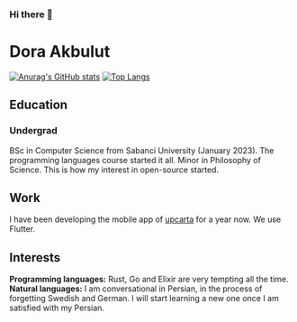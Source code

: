 ### Hi there 👋

# Dora Akbulut

[![Anurag's GitHub stats](https://github-readme-stats.vercel.app/api?username=TylerBloom&theme=dark)](https://github.com/anuraghazra/github-readme-stats)
[![Top Langs](https://github-readme-stats.vercel.app/api/top-langs/?username=TylerBloom&theme=dark&layout=compact)](https://github.com/anuraghazra/github-readme-stats)

## Education
### Undergrad
BSc in Computer Science from Sabanci University (January 2023). The programming languages course started it all.
Minor in Philosophy of Science. This is how my interest in open-source started.

## Work
I have been developing the mobile app of [upcarta](https://www.upcarta.com/) for a year now. We use Flutter.

## Interests
**Programming languages:** Rust, Go and Elixir are very tempting all the time.
**Natural languages:** I am conversational in Persian, in the process of forgetting Swedish and German. I will start learning a new one once I am satisfied with my Persian.

<!-- ## Languages
### Beginner Rust
I have enjoyed no language more than Rust.
The language is great, but the ecosystem around it makes it unbeatable.

### C++ Appreciator
While Rust has largely replaced C++ in my life, I still respect and admire it.

### Begrudging Pythonier
Python is great for quick problems and scripts but nothing too substantial.
Developement speed is rarely worth the headaches small typos can cause. -->
